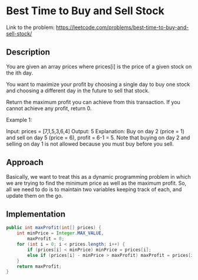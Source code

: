 # Best Time to Buy and Sell Stock

Link to the problem: https://leetcode.com/problems/best-time-to-buy-and-sell-stock/

## Description
You are given an array prices where prices[i] is the price of a given stock on the ith day.

You want to maximize your profit by choosing a single day to buy one stock and choosing a different day in the future to sell that stock.

Return the maximum profit you can achieve from this transaction. If you cannot achieve any profit, return 0.

 
Example 1:

Input: prices = [7,1,5,3,6,4]
Output: 5
Explanation: Buy on day 2 (price = 1) and sell on day 5 (price = 6), profit = 6-1 = 5.
Note that buying on day 2 and selling on day 1 is not allowed because you must buy before you sell.

## Approach
Basically, we want to treat this as a dynamic programming problem in which we are trying to find the minimum price as well as the maximum profit. So, all we need to do is to maintain two variables keeping track of each, and update them on the go.

## Implementation
```java
public int maxProfit(int[] prices) {
    int minPrice = Integer.MAX_VALUE,
        maxProfit = 0;
    for (int i = 0; i < prices.length; i++) {
        if (prices[i] < minPrice) minPrice = prices[i];
        else if (prices[i] - minPrice > maxProfit) maxProfit = prices[i] - minPrice;
    }        
    return maxProfit;
}
```